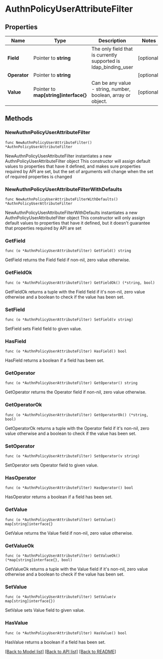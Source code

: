 # AuthnPolicyUserAttributeFilter

## Properties

Name | Type | Description | Notes
------------ | ------------- | ------------- | -------------
**Field** | Pointer to **string** | The only field that is currently supported is ldap_binding_user | [optional] 
**Operator** | Pointer to **string** |  | [optional] 
**Value** | Pointer to **map[string]interface{}** | Can be any value - string, number, boolean, array or object. | [optional] 

## Methods

### NewAuthnPolicyUserAttributeFilter

`func NewAuthnPolicyUserAttributeFilter() *AuthnPolicyUserAttributeFilter`

NewAuthnPolicyUserAttributeFilter instantiates a new AuthnPolicyUserAttributeFilter object
This constructor will assign default values to properties that have it defined,
and makes sure properties required by API are set, but the set of arguments
will change when the set of required properties is changed

### NewAuthnPolicyUserAttributeFilterWithDefaults

`func NewAuthnPolicyUserAttributeFilterWithDefaults() *AuthnPolicyUserAttributeFilter`

NewAuthnPolicyUserAttributeFilterWithDefaults instantiates a new AuthnPolicyUserAttributeFilter object
This constructor will only assign default values to properties that have it defined,
but it doesn't guarantee that properties required by API are set

### GetField

`func (o *AuthnPolicyUserAttributeFilter) GetField() string`

GetField returns the Field field if non-nil, zero value otherwise.

### GetFieldOk

`func (o *AuthnPolicyUserAttributeFilter) GetFieldOk() (*string, bool)`

GetFieldOk returns a tuple with the Field field if it's non-nil, zero value otherwise
and a boolean to check if the value has been set.

### SetField

`func (o *AuthnPolicyUserAttributeFilter) SetField(v string)`

SetField sets Field field to given value.

### HasField

`func (o *AuthnPolicyUserAttributeFilter) HasField() bool`

HasField returns a boolean if a field has been set.

### GetOperator

`func (o *AuthnPolicyUserAttributeFilter) GetOperator() string`

GetOperator returns the Operator field if non-nil, zero value otherwise.

### GetOperatorOk

`func (o *AuthnPolicyUserAttributeFilter) GetOperatorOk() (*string, bool)`

GetOperatorOk returns a tuple with the Operator field if it's non-nil, zero value otherwise
and a boolean to check if the value has been set.

### SetOperator

`func (o *AuthnPolicyUserAttributeFilter) SetOperator(v string)`

SetOperator sets Operator field to given value.

### HasOperator

`func (o *AuthnPolicyUserAttributeFilter) HasOperator() bool`

HasOperator returns a boolean if a field has been set.

### GetValue

`func (o *AuthnPolicyUserAttributeFilter) GetValue() map[string]interface{}`

GetValue returns the Value field if non-nil, zero value otherwise.

### GetValueOk

`func (o *AuthnPolicyUserAttributeFilter) GetValueOk() (*map[string]interface{}, bool)`

GetValueOk returns a tuple with the Value field if it's non-nil, zero value otherwise
and a boolean to check if the value has been set.

### SetValue

`func (o *AuthnPolicyUserAttributeFilter) SetValue(v map[string]interface{})`

SetValue sets Value field to given value.

### HasValue

`func (o *AuthnPolicyUserAttributeFilter) HasValue() bool`

HasValue returns a boolean if a field has been set.


[[Back to Model list]](../README.md#documentation-for-models) [[Back to API list]](../README.md#documentation-for-api-endpoints) [[Back to README]](../README.md)


